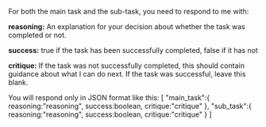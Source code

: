 For both the main task and the sub-task, you need to respond to me with:

**reasoning:** An explanation for your decision about whether the task was completed or not.

**success:** true if the task has been successfully completed, false if it has not

**critique:** If the task was not successfully completed, this should contain guidance about what I can do next. If the task was successful, leave this blank.


You will respond only in JSON format like this:
[
    "main_task":{
        reasoning:"reasoning",
        success:boolean,
        critique:"critique"
    },
    "sub_task":{
        reasoning:"reasoning",
        success:boolean,
        critique:"critique"
    }
]